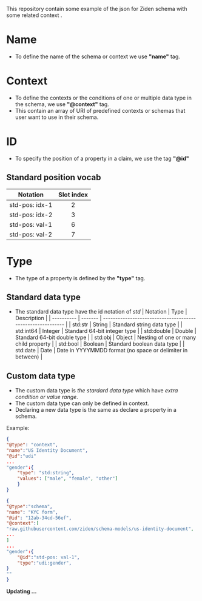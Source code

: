 This repository contain some example of the json for Ziden schema with some related context . 
# Name
- To define the name of the schema or context we use **"name"** tag.
# Context
- To define the contexts or the conditions of one or multiple data type in the schema, we use **"@context"** tag.
- This contain an array of URI of predefined contexts or schemas that user want to use in their schema. 
# ID
- To specify the position of a property in a claim, we use the tag **"@id"**
## Standard position vocab
| Notation       | Slot index |
| -------------- |:----------:|
| std-pos: idx-1 |     2      |
| std-pos: idx-2 |     3      |
| std-pos: val-1 |     6      |
| std-pos: val-2 |     7      |

# Type
- The type of a property is defined by the **"type"** tag.
## Standard data type
- The standard data type have the id notation of *std* 
| Notation   | Type    | Description                                                |
| ---------- | ------- | ---------------------------------------------------------- |
| std:str    | String  | Standard string data type                                  |
| std:int64  | Integer | Standard 64-bit integer type                               |
| std:double | Double  | Standard 64-bit double type                                |
| std:obj    | Object  | Nesting of one or many child property                      |
| std:bool   | Boolean | Standard boolean data type                                 |
| std:date   | Date    | Date in YYYYMMDD format (no space or delimiter in between) |

## Custom data type
- The custom data type is *the stardard data type* which have *extra condition or value range*.
- The custom data type can only be defined in context.
- Declaring a new data type is the same as declare a property in a schema.

Example: 
``` json
{
"@type": "context",
"name":"US Identity Document",
"@id":"udi"
...
"gender":{
	"type": "std:string",
	"values": ["male", "female", "other"]
	}
}

{
"@type":"schema",
"name": "KYC form",
"@id": "12ab-34cd-56ef",
"@context":[
"raw.githubusercontent.com/ziden/schema-models/us-identity-document",
...
]
...
"gender":{
	"@id":"std-pos: val-1",
	"type":"udi:gender",
}
""
}

```
**Updating ...**